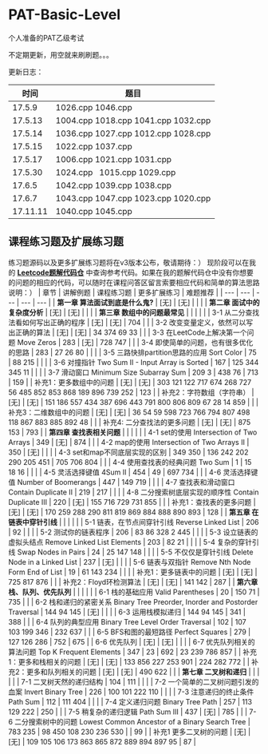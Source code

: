 # PAT-Basic-Level
个人准备的PAT乙级考试

不定期更新，用空就来刷刷题。。。

更新日志：

时间 | 题目
-----|----
17.5.9|1026.cpp  1046.cpp
17.5.13|1004.cpp  1018.cpp  1041.cpp  1032.cpp
17.5.14|1036.cpp  1027.cpp  1012.cpp  1028.cpp
17.5.15|1022.cpp  1037.cpp
17.5.17|1006.cpp  1021.cpp  1031.cpp
17.5.30|1024.cpp   1015.cpp  1029.cpp
17.6.5|1042.cpp 1039.cpp  1038.cpp
17.6.7|1043.cpp 1047.cpp 1023.cpp 1020.cpp
17.11.11|1040.cpp 1045.cpp




## 课程练习题及扩展练习题
练习题源码以及更多扩展练习题将在v3版本公布，敬请期待：）
现阶段可以在我的 [**Leetcode题解代码仓**](https://github.com/liuyubobobo/Play-Leetcode) 中查询参考代码。如果在我的题解代码仓中没有你想要的问题的相应的代码，可以随时在课程问答区留言索要相应代码和简单的算法思路说明：）
| 章节 | 讲解例题 | 课程练习题 | 更多扩展练习 | 难题推荐 |
| --- | --- | --- | --- | --- |
| **第一章 算法面试到底是什么鬼?** | [无] | [无] | | |
| **第二章 面试中的复杂度分析** | [无] | [无] | | |
| **第三章 数组中的问题最常见** | | | | |
| 3-1 从二分查找法看如何写出正确的程序 | [无] | [无] | 704 | |
| 3-2 改变变量定义，依然可以写出正确的算法 | [无] | [无] | 34 374 69 33 | |
| 3-3 在LeetCode上解决第一个问题 Move Zeros | 283 | [无] | 728 747 | |
| 3-4 即使简单的问题，也有很多优化的思路 | 283 | 27 26 80 | | |
| 3-5 三路快排partition思路的应用 Sort Color | 75 | 88 215 | | |
| 3-6 对撞指针 Two Sum II - Input Array is Sorted | 167 | 125 344 345 11 | | |
| 3-7 滑动窗口 Minimum Size Subarray Sum | 209 3 | 438 76 | 713 | 159 |
| 补充1：更多数组中的问题 | [无] | [无] | 303 121 122 717 674 268 727 56 485 852 853 868 189 896 739 252 | 123 |
| 补充2：字符数组（字符串） | [无] | [无] | 151 186 557 434 387 696 443 791 800 806 809 67 28 14 859 | |
| 补充3：二维数组中的问题 | [无] | [无] | 36 54 59 598 723 766 794 807 498 118 867 883 885 892 48 | |
| 补充4: 二分查找法的更多问题 | [无] | [无] | 875 153 | 793 |
| **第四章 查找表相关问题** | | | | |
| 4-1 set的使用 Intersection of Two Arrays | 349 | [无] | 874 | |
| 4-2 map的使用 Intersection of Two Arrays II | 350 | [无] | | |
| 4-3 set和map不同底层实现的区别 | 349 350 | 136 242 202 290 205 451 | 705 706 804 | |
| 4-4 使用查找表的经典问题 Two Sum | 1 | 15 18 16 | | |
| 4-5 灵活选择键值 4Sum II | 454 | 49 | 697 734 | |
| 4-6 灵活选择键值 Number of Boomerangs | 447 | 149 719 | | |
| 4-7 查找表和滑动窗口 Contain Duplicate II | 219 | 217 | | |
| 4-8 二分搜索树底层实现的顺序性 Contain Duplicate III | 220 | [无] | 155 716 729 731 855 | |
| 补充1：查找表的更多问题 | [无] | [无] | 170 259 288 290 811 819 869 884 888 890 893 | 128 |
| **第五章 在链表中穿针引线** | | | | |
| 5-1 链表，在节点间穿针引线 Reverse Linked List | 206 | 92 | | |
| 5-2 测试你的链表程序 | 206 | 83 86 328 2 445 | | |
| 5-3 设立链表的虚拟头结点 Remove Linked List Elements | 203 | 82 21 | | |
| 5-4 复杂的穿针引线 Swap Nodes in Pairs | 24 | 25 147 148 | | |
| 5-5 不仅仅是穿针引线 Delete Node in a Linked List | 237 | [无] | | |
| 5-6 链表与双指针 Remove Nth Node Form End of List | 19 | 61 143 234 | | |
| 补充1：更多链表中的问题 | [无] | [无] | 725 817 876 | | 
| 补充2：Floyd环检测算法 | [无] | [无] | 141 142 | 287 |
| **第六章 栈、队列、优先队列** | | | | |
| 6-1 栈的基础应用 Valid Parentheses | 20 | 150 71 | 735 | |
| 6-2 栈和递归的紧密关系 Binary Tree Preorder, Inorder and Postorder Traversal | 144 94 145 | [无] | | |
| 6-3 运用栈模拟递归 | 144 94 145 | 341 | 388 | |
| 6-4 队列的典型应用 Binary Tree Level Order Traversal | 102 | 107 103 199 346 | 232 637 | |
| 6-5 BFS和图的最短路径 Perfect Squares | 279 | 127 126 286 | 752 | 675 |
| 6-6 优先队列 | [无] | [无] | | |
| 6-7 优先队列相关的算法问题 Top K Frequent Elements | 347 | 23 | 692 | 23 239 786 857 |
| 补充1：更多和栈相关的问题 | [无] | [无] | 133 856 227 253 901 | 224 282 772 |
| 补充2：更多和队列相关的问题 | [无] | [无] | 490 622 | |
| **第七章 二叉树和递归** | | | | |
| 7-1 二叉树天然的递归结构 | 104 | 111 | | |
| 7-2 一个简单的二叉树问题引发的血案 Invert Binary Tree | 226 | 100 101 222 110 | | |
| 7-3 注意递归的终止条件 Path Sum | 112 | 111 404 | | |
| 7-4 定义递归问题 Binary Tree Path | 257 | 113 129 222 | 250 | |
| 7-5 稍复杂的递归逻辑 Path Sum III | 437 | [无] | 785 | |
| 7-6 二分搜索树中的问题 Lowest Common Ancestor of a Binary Search Tree | 783 235 | 98 450 108 230 236 530 | | 99 |
| 补充1 更多二叉树的问题 | [无] | [无] | 109 105 106 173 863 865 872 889 894 897 95 | 87 |
